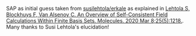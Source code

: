 SAP as initial guess taken from [susilehtola/erkale](https://github.com/susilehtola/erkale) as explained in [Lehtola S, Blockhuys F, Van Alsenoy C. An Overview of Self-Consistent Field Calculations Within Finite Basis Sets. Molecules. 2020 Mar 8;25(5):1218.](https://www.ncbi.nlm.nih.gov/pmc/articles/PMC7179435/). Many thanks to Susi Lehtola's elucidation!
